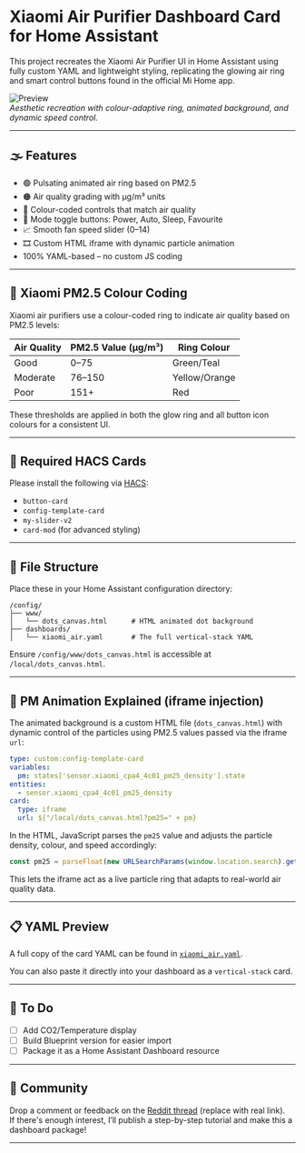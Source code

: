 # Xiaomi Air Purifier Dashboard Card for Home Assistant

This project recreates the Xiaomi Air Purifier UI in Home Assistant using fully custom YAML and lightweight styling, replicating the glowing air ring and smart control buttons found in the official Mi Home app.

![Preview](preview.gif)  
*Aesthetic recreation with colour-adaptive ring, animated background, and dynamic speed control.*

---

## 🌫 Features

- 🟢 Pulsating animated air ring based on PM2.5
- 🟠 Air quality grading with µg/m³ units
- 🔴 Colour-coded controls that match air quality
- 💨 Mode toggle buttons: Power, Auto, Sleep, Favourite
- 📈 Smooth fan speed slider (0–14)
- 🎞 Custom HTML iframe with dynamic particle animation
- 100% YAML-based – no custom JS coding

---

## 🎨 Xiaomi PM2.5 Colour Coding

Xiaomi air purifiers use a colour-coded ring to indicate air quality based on PM2.5 levels:

| Air Quality  | PM2.5 Value (μg/m³) | Ring Colour   |
|--------------|----------------------|---------------|
| Good         | 0–75                 | Green/Teal    |
| Moderate     | 76–150               | Yellow/Orange |
| Poor         | 151+                 | Red           |

These thresholds are applied in both the glow ring and all button icon colours for a consistent UI.

---

## 🧱 Required HACS Cards

Please install the following via [HACS](https://hacs.xyz/):

- `button-card`
- `config-template-card`
- `my-slider-v2`
- `card-mod` (for advanced styling)

---

## 📂 File Structure

Place these in your Home Assistant configuration directory:

```
/config/
├── www/
│   └── dots_canvas.html      # HTML animated dot background
├── dashboards/
│   └── xiaomi_air.yaml       # The full vertical-stack YAML
```

Ensure `/config/www/dots_canvas.html` is accessible at `/local/dots_canvas.html`.

---

## 🔧 PM Animation Explained (iframe injection)

The animated background is a custom HTML file (`dots_canvas.html`) with dynamic control of the particles using PM2.5 values passed via the iframe `url`:

```yaml
type: custom:config-template-card
variables:
  pm: states['sensor.xiaomi_cpa4_4c01_pm25_density'].state
entities:
  - sensor.xiaomi_cpa4_4c01_pm25_density
card:
  type: iframe
  url: ${"/local/dots_canvas.html?pm25=" + pm}
```

In the HTML, JavaScript parses the `pm25` value and adjusts the particle density, colour, and speed accordingly:

```js
const pm25 = parseFloat(new URLSearchParams(window.location.search).get("pm25"));
```

This lets the iframe act as a live particle ring that adapts to real-world air quality data.

---

## 📋 YAML Preview

A full copy of the card YAML can be found in [`xiaomi_air.yaml`](./xiaomi_air.yaml).

You can also paste it directly into your dashboard as a `vertical-stack` card.

---

## 📌 To Do

- [ ] Add CO2/Temperature display
- [ ] Build Blueprint version for easier import
- [ ] Package it as a Home Assistant Dashboard resource

---

## 💬 Community

Drop a comment or feedback on the [Reddit thread](https://www.reddit.com/) (replace with real link).  
If there's enough interest, I’ll publish a step-by-step tutorial and make this a dashboard package!

---
